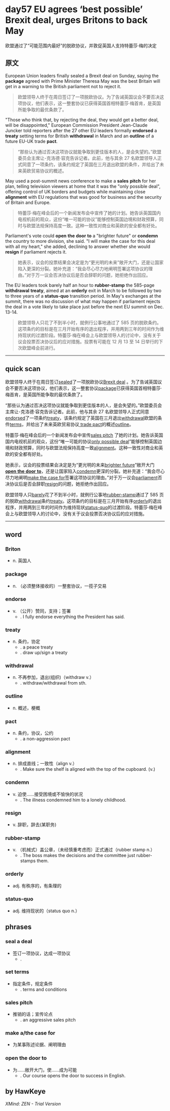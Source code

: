 # day57 EU agrees ‘best possible’ Brexit deal, urges Britons to back May
欧盟通过了“可能范围内最好”的脱欧协议，并敦促英国人支持特蕾莎·梅的决定
## 原文

European Union leaders finally sealed a Brexit deal on Sunday, saying the **package** agreed with Prime Minister Theresa May was the best Britain will get in a warning to the British parliament not to reject it.
> 欧盟领导人终于在周日签订了一项脱欧协议。为了告诫英国议会不要否决这项协议，他们表示，这一整套协议已获得英国首相特蕾莎·梅首肯，是英国所能争取的最优条款了。


"Those who think that, by rejecting the deal, they would get a better deal, will be disappointed," European Commission President Jean-Claude Juncker told reporters after the 27 other EU leaders formally **endorsed** a **treaty** setting terms for British **withdrawal** in March and an **outline** of a future EU-UK trade **pact**.
> “那些认为通过否决这项协议就能争取到更佳版本的人，是会失望的。”欧盟委员会主席让-克洛德·容克告诉记者。此前，他与其余 27 名欧盟领导人正式同意了一项条约，该条约规定了英国在三月退出欧盟的条件，并给出了未来英欧贸易协议的概述。


May used a post-summit news conference to make a **sales** **pitch** for her plan, telling television viewers at home that it was the "only possible deal", offering control of UK borders and budgets while maintaining close **alignment** with EU regulations that was good for business and the security of Britain and Europe.
> 特蕾莎·梅在峰会后的一个新闻发布会中宣传了她的计划。她告诉英国国内电视机前的观众，这份“唯一可能的协议”能够控制英国边境和财政预算，同时与欧盟法规保持高度一致。这种一致性对商业和英欧的安全都有好处。


Parliament's vote could **open** **the** **door** **to** a "brighter future" or **condemn** the country to more division, she said. "I will make the case for this deal with all my heart," she added, declining to answer whether she would **resign** if parliament rejects it.
> 她表示，议会的投票结果会决定是为“更光明的未来”敞开大门，还是让国家陷入更深的分裂。她补充道：“我会尽心尽力地阐明签署这项协议的理由。”对于万一议会否决协议后是否会辞职的问题，她拒绝作出回应。


The EU leaders took barely half an hour to **rubber-stamp** the 585-page **withdrawal** **treaty**, aimed at an **orderly** exit in March to be followed by two to three years of a **status-quo** transition period. In May's exchanges at the summit, there was no discussion of what may happen if parliament rejects the deal in a vote likely to take place just before the next EU summit on Dec. 13-14.
> 欧盟领导人只花了不到半小时，就例行公事地通过了 585 页的脱欧条约。这项条约的目标是在三月开始有序的退出程序，并用两到三年的时间作为维持现状的过渡阶段。特蕾莎·梅在峰会上与欧盟领导人的讨论中，没有关于议会投票否决协议后的应对措施。投票有可能在 12 月 13 至 14 日举行的下次欧盟峰会前进行。

----
## quick scan

欧盟领导人终于在周日签订<u>sealed</u>了一项脱欧协议<u>Brexit deal</u> 。为了告诫英国议会不要否决这项协议，他们表示，这一整套协议<u>package</u>已获得英国首相特蕾莎·梅首肯，是英国所能争取的最优条款了。

“那些认为通过否决这项协议就能争取到更佳版本的人，是会失望的。”欧盟委员会主席让-克洛德·容克告诉记者。此前，他与其余 27 名欧盟领导人正式同意<u>endorsed</u>了一项条约<u>treaty</u>，该条约规定了英国在三月退出<u>withdrawal</u>欧盟的条件<u>terms</u>，并给出了未来英欧贸易协议<u> trade pact</u>的概述<u>outline</u>。

特蕾莎·梅在峰会后的一个新闻发布会中宣传<u>sales pitch</u> 了她的计划。她告诉英国国内电视机前的观众，这份“唯一可能的协议<u>only possible deal</u>”能够控制英国边境和财政预算，同时与欧盟法规保持高度一致<u>alignment</u>。这种一致性对商业和英欧的安全都有好处。



她表示，议会的投票结果会决定是为“更光明的未来<u>brighter future</u>”敞开大门 <u>**open** **the** **door** **to**</u>，还是让国家陷入<u>condemn</u>更深的分裂。她补充道：“我会尽心尽力地阐明<u>make the case for</u>签署这项协议的理由。”对于万一议会<u>parliament</u>否决协议后是否会辞职<u>resign</u>的问题，她拒绝作出回应。

欧盟领导人只<u>barely</u>花了不到半小时，就例行公事地<u>rubber-stamp</u>通过了 585 页的脱欧<u>withdrawal</u>条约<u>treaty</u>。这项条约的目标是在三月开始有序<u>orderly</u>的退出程序，并用两到三年的时间作为维持现状<u>status-quo</u>的过渡阶段。特蕾莎·梅在峰会上与欧盟领导人的讨论中，没有关于议会投票否决协议后的应对措施。

----
## word
### Briton
* n. 英国人
### package
* n. （必须整体接收的）一整套协议，一揽子交易
### endorse
* v. （公开）赞同，支持；签署
    * . I fully endorse everything the President has said.
### treaty
* n. 条约，协定
    * . a peace treaty
    * . draw up/sign a treaty
### withdrawal
* n. 不再参加，退出(组织)（withdraw v.）
    * . withdraw/withdrawal from sth.
### outline
* n. 概述，梗概
### pact
* n. 条约，协议，公约
    * . a non-aggression pact
### alignment
* n. 排成直线；一致性（align v.）
    * . Make sure the shelf is aligned with the top of the cupboard. (v.)
### condemn
* v. 迫使……接受困境或不愉快的状况
    * . The illness condemned him to a lonely childhood.
### resign
* v. 辞职，辞去(某职务)
### rubber-stamp
* v. （机械式）盖公章，（未经慎重考虑而）正式通过（rubber stamp n.）
    * . The boss makes the decisions and the committee just rubber-stamps them.
### orderly
* adj. 有秩序的，有条理的
### status-quo
* adj. 维持现状的（status quo n.）
## phrases
### seal a deal
* 签订一项协议，达成一项协议
    * . 
### set terms
* 指定条件，规定条件
    * . terms and conditions
### sales pitch
* 推销的话；宣传论点
    * . an aggressive sales pitch
### make a/the case for
* 为某事陈述论据、阐明理由
### open the door to
* 为……敞开大门，使……成为可能
    * . Our course opens the door to success in English.
## by HawKeye

*XMind: ZEN - Trial Version*